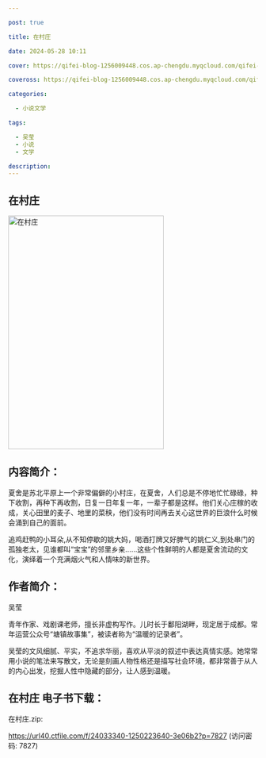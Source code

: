 ```yaml
---

post: true

title: 在村庄

date: 2024-05-28 10:11

cover: https://qifei-blog-1256009448.cos.ap-chengdu.myqcloud.com/qifei-blog/65eecdde9f345e8d035df917.jpg

coveross: https://qifei-blog-1256009448.cos.ap-chengdu.myqcloud.com/qifei-blog/65eecdde9f345e8d035df917.jpg

categories:

  - 小说文学

tags:

  - 吴莹
  - 小说
  - 文学

description:
---
```


## 在村庄
<img alt="在村庄 " class="aligncenter loaded" data-was-processed="true" decoding="async" fetchpriority="high" height="471" src="https://qifei-blog-1256009448.cos.ap-chengdu.myqcloud.com/qifei-blog/65eecdde9f345e8d035df917.jpg " style="cursor: zoom-in;" width="314"/>

## 内容简介：

夏舍是苏北平原上一个非常偏僻的小村庄，在夏舍，人们总是不停地忙忙碌碌，种下收割，再种下再收割，日复一日年复一年，一辈子都是这样。他们关心庄稼的收成，关心田里的麦子、地里的菜秧，他们没有时间再去关心这世界的巨浪什么时候会涌到自己的面前。

追鸡赶鸭的小耳朵,从不知停歇的姚大妈，喝酒打牌又好脾气的姚仁义,到处串门的孤独老太，见谁都叫“宝宝”的邻里乡亲……这些个性鲜明的人都是夏舍流动的文化，演绎着一个充满烟火气和人情味的新世界。

## 作者简介：

吴莹

青年作家、戏剧课老师，擅长非虚构写作。儿时长于鄱阳湖畔，现定居于成都。常年运营公众号“塘镇故事集”，被读者称为“温暖的记录者”。

吴莹的文风细腻、平实，不追求华丽，喜欢从平淡的叙述中表达真情实感。她常常用小说的笔法来写散文，无论是刻画人物性格还是描写社会环境，都非常善于从人的内心出发，挖掘人性中隐藏的部分，让人感到温暖。

## 在村庄 电子书下载：



在村庄.zip: 

https://url40.ctfile.com/f/24033340-1250223640-3e06b2?p=7827 (访问密码: 7827)
